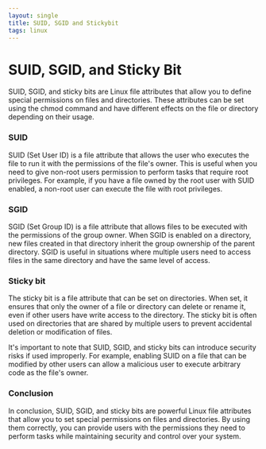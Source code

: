 ```yaml
---
layout: single
title: SUID, SGID and Stickybit
tags: linux
---
```


# SUID, SGID, and Sticky Bit


SUID, SGID, and sticky bits are Linux file attributes that allow you to define special permissions on files and directories. These attributes can be set using the chmod command and have different effects on the file or directory depending on their usage.

### SUID
SUID (Set User ID) is a file attribute that allows the user who executes the file to run it with the permissions of the file's owner. This is useful when you need to give non-root users permission to perform tasks that require root privileges. For example, if you have a file owned by the root user with SUID enabled, a non-root user can execute the file with root privileges.

### SGID
SGID (Set Group ID) is a file attribute that allows files to be executed with the permissions of the group owner. When SGID is enabled on a directory, new files created in that directory inherit the group ownership of the parent directory. SGID is useful in situations where multiple users need to access files in the same directory and have the same level of access.

### Sticky bit
The sticky bit is a file attribute that can be set on directories. When set, it ensures that only the owner of a file or directory can delete or rename it, even if other users have write access to the directory. The sticky bit is often used on directories that are shared by multiple users to prevent accidental deletion or modification of files.

It's important to note that SUID, SGID, and sticky bits can introduce security risks if used improperly. For example, enabling SUID on a file that can be modified by other users can allow a malicious user to execute arbitrary code as the file's owner.

### Conclusion
In conclusion, SUID, SGID, and sticky bits are powerful Linux file attributes that allow you to set special permissions on files and directories. By using them correctly, you can provide users with the permissions they need to perform tasks while maintaining security and control over your system.  

<br/>
<br/>
